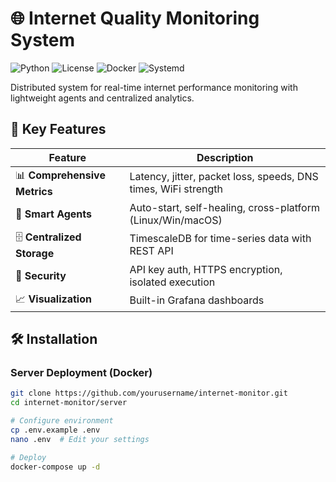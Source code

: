 # 🌐 Internet Quality Monitoring System

![Python](https://img.shields.io/badge/python-3.8+-blue.svg)
![License](https://img.shields.io/github/license/peterkurishev/iqms)
![Docker](https://img.shields.io/badge/docker-ready-blue.svg)
![Systemd](https://img.shields.io/badge/systemd-supported-green.svg)

Distributed system for real-time internet performance monitoring with lightweight agents and centralized analytics.

## 📌 Key Features

| Feature | Description |
|---------|-------------|
| 📊 **Comprehensive Metrics** | Latency, jitter, packet loss, speeds, DNS times, WiFi strength |
| 🤖 **Smart Agents** | Auto-start, self-healing, cross-platform (Linux/Win/macOS) |
| 🗄️ **Centralized Storage** | TimescaleDB for time-series data with REST API |
| 🔐 **Security** | API key auth, HTTPS encryption, isolated execution |
| 📈 **Visualization** | Built-in Grafana dashboards |

## 🛠️ Installation

### Server Deployment (Docker)

```bash
git clone https://github.com/yourusername/internet-monitor.git
cd internet-monitor/server

# Configure environment
cp .env.example .env
nano .env  # Edit your settings

# Deploy
docker-compose up -d

